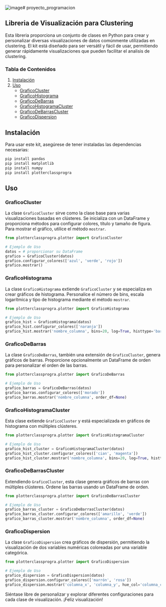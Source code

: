 ![image](https://github.com/cristianpazos9/proyecto_programacion/assets/84556821/8554d083-dd2c-487e-b58d-8129811a1d74)# proyecto_programacion

## Libreria de Visualización para Clustering

Esta libreria proporciona un conjunto de clases en Python para crear y personalizar diversas visualizaciones de datos comúnmente utilizadas en clustering. El kit está diseñado para ser versátil y fácil de usar, permitiendo generar rápidamente visualizaciones que pueden facilitar el analisis de clustering.

### Tabla de Contenidos

1. [Instalación](#instalación)
2. [Uso](#uso)
   - [GraficoCluster](#graficocluster)
   - [GraficoHistograma](#graficohistograma)
   - [GraficoDeBarras](#graficodebarras)
   - [GraficoHistogramaCluster](#graficohistogramacluter)
   - [GraficoDeBarrasCluster](#graficodebarrascluster)
   - [GraficoDispersion](#graficodispersion)

## Instalación

Para usar este kit, asegúrese de tener instaladas las dependencias necesarias:

```bash
pip install pandas
pip install matplotlib
pip install numpy
pip install plotterclassprogra
```

## Uso

### GraficoCluster

La clase `GraficoCluster` sirve como la clase base para varias visualizaciones basadas en clústeres. Se inicializa con un DataFrame y proporciona métodos para configurar colores, título y tamaño de figura. Para mostrar el gráfico, utilice el método `mostrar`.

```python
from plotterclassprogra.plotter import GraficoCluster

# Ejemplo de Uso
datos = # proporcionar su DataFrame
grafico = GraficoCluster(datos)
grafico.configurar_colores(['azul', 'verde', 'rojo'])
grafico.mostrar()
```

### GraficoHistograma

La clase `GraficoHistograma` extiende `GraficoCluster` y se especializa en crear gráficos de histograma. Personalice el número de bins, escala logarítmica y tipo de histograma mediante el método `mostrar`.

```python
from plotterclassprogra.plotter import GraficoHistograma

# Ejemplo de Uso
grafico_hist = GraficoHistograma(datos)
grafico_hist.configurar_colores(['naranja'])
grafico_hist.mostrar('nombre_columna', bins=20, log=True, histtype='bar')
```

### GraficoDeBarras

La clase `GraficoDeBarras`, también una extensión de `GraficoCluster`, genera gráficos de barras. Proporcione opcionalmente un DataFrame de orden para personalizar el orden de las barras.

```python
from plotterclassprogra.plotter import GraficoDeBarras

# Ejemplo de Uso
grafico_barras = GraficoDeBarras(datos)
grafico_barras.configurar_colores(['morado'])
grafico_barras.mostrar('nombre_columna', order_df=None)
```

### GraficoHistogramaCluster

Esta clase extiende `GraficoCluster` y está especializada en gráficos de histograma con múltiples clústeres.

```python
from plotterclassprogra.plotter import GraficoHistogramaCluster

# Ejemplo de Uso
grafico_hist_cluster = GraficoHistogramaCluster(datos)
grafico_hist_cluster.configurar_colores(['cian', 'magenta'])
grafico_hist_cluster.mostrar('nombre_columna', bins=20, log=True, histtype='step')
```

### GraficoDeBarrasCluster

Extendiendo `GraficoCluster`, esta clase genera gráficos de barras con múltiples clústeres. Ordene las barras usando un DataFrame de orden.

```python
from plotterclassprogra.plotter import GraficoDeBarrasCluster

# Ejemplo de Uso
grafico_barras_cluster = GraficoDeBarrasCluster(datos)
grafico_barras_cluster.configurar_colores(['amarillo', 'verde'])
grafico_barras_cluster.mostrar('nombre_columna', order_df=None)
```

### GraficoDispersion

La clase `GraficoDispersion` crea gráficos de dispersión, permitiendo la visualización de dos variables numéricas coloreadas por una variable categórica.

```python
from plotterclassprogra.plotter import GraficoDispersion

# Ejemplo de Uso
grafico_dispersion = GraficoDispersion(datos)
grafico_dispersion.configurar_colores(['marrón', 'rosa'])
grafico_dispersion.mostrar('columna_x', 'columna_y', hue_col='columna_cluster')
```

Siéntase libre de personalizar y explorar diferentes configuraciones para cada clase de visualización. ¡Feliz visualización!
